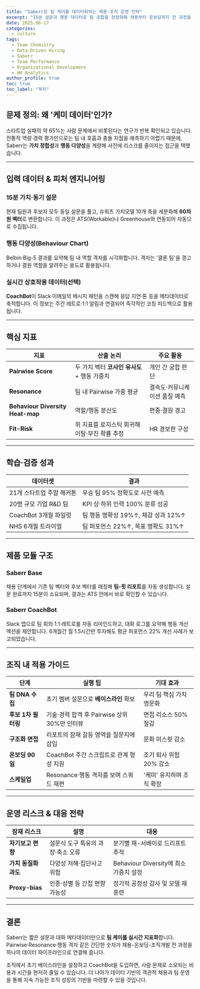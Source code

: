 ```yaml
---
title: "Saberr로 팀 케미를 데이터화하는 채용·조직 운영 전략"
excerpt: "15분 설문과 행동 데이터로 팀 궁합을 정량화해 채용부터 온보딩까지 전 과정을 최적화하는 Saberr 알고리즘 활용법"
date: 2025-06-17
categories:
  - culture
tags:
  - Team Chemistry
  - Data-Driven Hiring
  - Saberr
  - Team Performance
  - Organizational Development
  - HR Analytics
author_profile: true
toc: true
toc_label: "목차"
---
```


## 문제 정의: 왜 '케미 데이터'인가?

스타트업 실패의 약 65%는 사람 문제에서 비롯된다는 연구가 반복 확인되고 있습니다. 전통적 역량·경력 평가만으로는 팀 내 호흡과 충돌 지점을 예측하기 어렵기 때문에, Saberr는 **가치 정합성**과 **행동 다양성**을 계량해 사전에 리스크를 줄이자는 접근을 택했습니다.

---

## 입력 데이터 & 피처 엔지니어링

### 15분 가치·동기 설문

현재 팀원과 후보자 모두 동일 설문을 풀고, 슈워츠 가치모델 10개 축을 세분화해 **60차원 벡터**로 변환합니다. 이 과정은 ATS(Workable)나 Greenhouse와 연동되어 자동으로 수집됩니다.

### 행동 다양성(Behaviour Chart)

Belbin·Big-5 결과를 요약해 팀 내 역할 격자를 시각화합니다. 격자는 '클론 팀'을 경고하거나 결원 역할을 알려주는 용도로 활용됩니다.

### 실시간 상호작용 데이터(선택)

**CoachBot**이 Slack·이메일의 메시지 패턴을 스캔해 응답 지연·톤 등을 메타데이터로 축적합니다. 이 정보는 주간 레트로·1:1 알림과 연결되어 즉각적인 코칭 피드백으로 활용됩니다.

---

## 핵심 지표

| 지표 | 산출 논리 | 주요 활용 |
| --- | --- | --- |
| **Pairwise Score** | 두 가치 벡터 **코사인 유사도** + 행동 가중치 | 개인 간 궁합 판단 |
| **Resonance** | 팀 내 Pairwise 가중 평균 | 결속도·커뮤니케이션 품질 예측 |
| **Behaviour Diversity Heat-map** | 역할/행동 분산도 | 편중·결원 경고 |
| **Fit-Risk** | 위 지표를 로지스틱 회귀해 이탈·부진 확률 추정 | HR 경보판 구성 |

---

## 학습·검증 성과

| 데이터셋 | 결과 |
| --- | --- |
| 21개 스타트업 주말 해커톤 | 우승 팀 95% 정확도로 사전 예측 |
| 20명 규모 기업 R&D 팀 | KPI 상·하위 인력 100% 분류 성공 |
| CoachBot 3개월 파일럿 | 팀 행동 명확성 19%↑, 체감 성과 12%↑ |
| NHS 6개월 트라이얼 | 팀 퍼포먼스 22%↑, 목표 명확도 31%↑ |

---

## 제품 모듈 구조

### Saberr Base

채용 단계에서 기존 팀 벡터와 후보 벡터를 매칭해 **팀-핏 리포트**를 자동 생성합니다. 설문 완료까지 15분이 소요되며, 결과는 ATS 안에서 바로 확인할 수 있습니다.

### Saberr CoachBot

Slack 앱으로 팀 회의·1:1·레트로를 자동 리마인드하고, 대화 로그를 요약해 행동 개선 액션을 제안합니다. 6개월간 월 1.5시간만 투자해도 평균 퍼포먼스 22% 개선 사례가 보고되었습니다.

---

## 조직 내 적용 가이드

| 단계 | 실행 팁 | 기대 효과 |
| --- | --- | --- |
| **팀 DNA 수집** | 초기 멤버 설문으로 **베이스라인** 확보 | 우리 팀 핵심 가치 명문화 |
| **후보 1차 필터링** | 기술·경력 합격 후 Pairwise 상위 30%만 인터뷰 | 면접 리소스 50% 절감 |
| **구조화 면접** | 리포트의 잠재 갈등 영역을 질문지에 삽입 | 문화 미스핏 감소 |
| **온보딩 90일** | CoachBot 주간 스크립트로 관계 형성 지원 | 조기 퇴사 위험 20% 감소 |
| **스케일업** | Resonance·행동 격자를 보며 스쿼드 재편 | '케미' 유지하며 조직 확장 |

---

## 운영 리스크 & 대응 전략

| 잠재 리스크 | 설명 | 대응 |
| --- | --- | --- |
| **자기보고 편향** | 설문식 도구 특유의 과장·축소 오류 | 분기별 재-서베이로 드리프트 추적 |
| **가치 동질화 과도** | 다양성 저해·집단사고 위험 | Behaviour Diversity에 최소 가중치 설정 |
| **Proxy-bias** | 인종·성별 등 간접 편향 가능성 | 정기적 공정성 감사 및 모델 재훈련 |

---

## 결론

Saberr는 짧은 설문과 대화 메타데이터만으로 **팀 케미를 실시간 지표화**합니다. Pairwise·Resonance·행동 격자 같은 간단한 숫자가 채용-온보딩-조직개발 전 과정을 하나의 데이터 파이프라인으로 연결해 줍니다.

조직에서 초기 베이스라인을 설정하고 CoachBot을 도입하면, 사람 문제로 소모되는 비용과 시간을 현저히 줄일 수 있습니다. 더 나아가 데이터 기반의 객관적 채용과 팀 운영을 통해 지속 가능한 조직 성장의 기반을 마련할 수 있을 것입니다.
